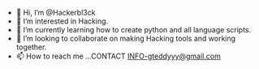 - 👋 Hi, I’m @Hackerbl3ck
- 👀 I’m interested in Hacking. 
- 🌱 I’m currently learning how to create python and all language scripts. 
- 💞️ I’m looking to collaborate on making Hacking tools and working together. 
- 📫 How to reach me ...CONTACT INFO-gteddyyy@gmail.com

<!---
Hackerbl3ck/Hackerbl3ck is a ✨ special ✨ repository because its `README.md` (this file) appears on your GitHub profile.
You can click the Preview link to take a look at your changes.
--->
